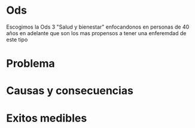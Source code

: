 # Ods
Escogimos la Ods 3 "Salud y bienestar" enfocandonos en personas de 40 años en adelante que son los mas propensos a tener una enferemdad de este tipo

# Problema

# Causas y consecuencias

# Exitos medibles
